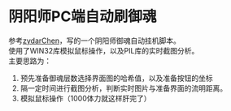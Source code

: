 # 阴阳师PC端自动刷御魂
参考[zydarChen](https://github.com/zydarChen)，写的一个阴阳师御魂自动挂机脚本。   
使用了WIN32库模拟鼠标操作，以及PIL库的实时截图分析。   
主要思路为：   
1. 预先准备御魂层数选择界面图的哈希值，以及准备按钮的坐标
2. 隔一定时间进行截图分析，判断实时图片与准备界面的流明距离。
3. 模拟鼠标操作（1000体力就这样肝完了）